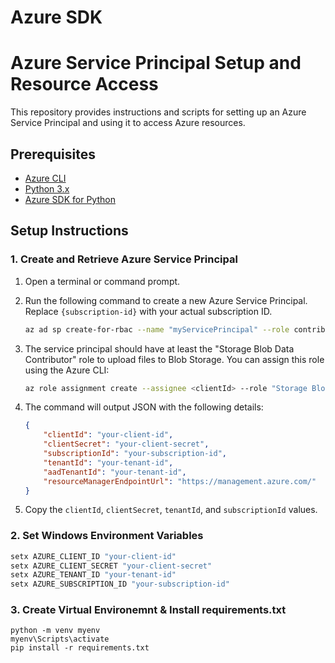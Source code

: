 # Azure SDK
# Azure Service Principal Setup and Resource Access

This repository provides instructions and scripts for setting up an Azure Service Principal and using it to access Azure resources.

## Prerequisites

- [Azure CLI](https://docs.microsoft.com/en-us/cli/azure/install-azure-cli)
- [Python 3.x](https://www.python.org/downloads/)
- [Azure SDK for Python](https://docs.microsoft.com/en-us/python/azure/?view=azure-python)

## Setup Instructions

### 1. Create and Retrieve Azure Service Principal

1. Open a terminal or command prompt.
2. Run the following command to create a new Azure Service Principal. Replace `{subscription-id}` with your actual subscription ID.

    ```bash
    az ad sp create-for-rbac --name "myServicePrincipal" --role contributor --scopes /subscriptions/{subscription-id} --sdk-auth
    ```
3. The service principal should have at least the "Storage Blob Data Contributor" role to upload files to Blob Storage. You can assign this role using the Azure CLI:
    ```bash
    az role assignment create --assignee <clientId> --role "Storage Blob Data Contributor" --scope /subscriptions/<subscriptionId>/resourceGroups/<resourceGroupName>/providers/Microsoft.Storage/storageAccounts/<storageAccountName>
    ```

4. The command will output JSON with the following details:

    ```json
    {
        "clientId": "your-client-id",
        "clientSecret": "your-client-secret",
        "subscriptionId": "your-subscription-id",
        "tenantId": "your-tenant-id",
        "aadTenantId": "your-tenant-id",
        "resourceManagerEndpointUrl": "https://management.azure.com/"
    }
    ```

5. Copy the `clientId`, `clientSecret`, `tenantId`, and `subscriptionId` values.

### 2. Set Windows Environment Variables

```powershell
setx AZURE_CLIENT_ID "your-client-id"
setx AZURE_CLIENT_SECRET "your-client-secret"
setx AZURE_TENANT_ID "your-tenant-id"
setx AZURE_SUBSCRIPTION_ID "your-subscription-id"
```

### 3. Create Virtual Environemnt & Install requirements.txt

```
python -m venv myenv
myenv\Scripts\activate
pip install -r requirements.txt
```
